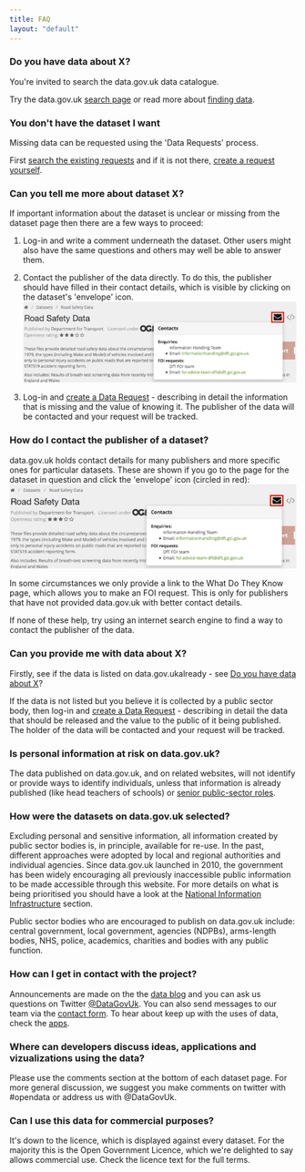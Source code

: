 ```yaml
---
title: FAQ
layout: "default"
---
```


### Do you have data about X?

You're invited to search the data.gov.uk data catalogue.

Try the data.gov.uk [search page](http://data.gov.uk/data/search) or read more about [finding data](finding_data.html).


### You don't have the dataset I want

Missing data can be requested using the 'Data Requests' process.

First [search the existing requests](http://data.gov.uk/data-request) and if it is not there, [create a request yourself](http://data.gov.uk/node/add/dataset-request).


### Can you tell me more about dataset X?

If important information about the dataset is unclear or missing from the dataset page then there are a few ways to proceed:

1. Log-in and write a comment underneath the dataset. Other users might also have the same questions and others may well be able to answer them.

2. Contact the publisher of the data directly. To do this, the publisher should have filled in their contact details, which is visible by clicking on the dataset's 'envelope' icon.
![Contact icon](images/contact.png)

3. Log-in and [create a Data Request](http://data.gov.uk/node/add/dataset-request) - describing in detail the information that is missing and the value of knowing it. The publisher of the data will be contacted and your request will be tracked.


### How do I contact the publisher of a dataset?

data.gov.uk holds contact details for many publishers and more specific ones for particular datasets. These are shown if you go to the page for the dataset in question and click the 'envelope' icon (circled in red):
![Contact icon](images/contact.png)

In some circumstances we only provide a link to the What Do They Know page, which allows you to make an FOI request. This is only for publishers that have not provided data.gov.uk with better contact details.

If none of these help, try using an internet search engine to find a way to contact the publisher of the data.


### Can you provide me with data about X?

Firstly, see if the data is listed on data.gov.ukalready - see [Do you have data about X](#do-you-have-data-about-x)?

If the data is not listed but you believe it is collected by a public sector body, then log-in and [create a Data Request](http://data.gov.uk/node/add/dataset-request) - describing in detail the data that should be released and the value to the public of it being published. The holder of the data will be contacted and your request will be tracked.


### Is personal information at risk on data.gov.uk?

The data published on data.gov.uk, and on related websites, will not identify or provide ways to identify individuals, unless that information is already published (like head teachers of schools) or [senior public-sector roles](organogram-data.html).


### How were the datasets on data.gov.uk selected?

Excluding personal and sensitive information, all information created by public sector bodies is, in principle, available for re-use. In the past, different approaches were adopted by local and regional authorities and individual agencies. Since data.gov.uk launched in 2010, the government has been widely encouraging all previously inaccessible public information to be made accessible through this website. For more details on what is being prioritised you should have a look at the [National Information Infrastructure](https://data.blog.gov.uk/2015/03/24/progress-on-the-national-information-infrastructure-project/) section.

Public sector bodies who are encouraged to publish on data.gov.uk include: central government, local government, agencies (NDPBs), arms-length bodies, NHS, police, academics, charities and bodies with any public function.

### How can I get in contact with the project?

Announcements are made on the the [data blog](https://data.blog.gov.uk/) and you can ask us questions on Twitter [@DataGovUk](https://twitter.com/DataGovUK). You can also send messages to our team via the [contact form](http://data.gov.uk/contact). To hear about keep up with the uses of data, check the [apps](https://data.gov.uk/apps).

### Where can developers discuss ideas, applications and vizualizations using the data?

Please use the comments section at the bottom of each dataset page. For more general discussion, we suggest you make comments on twitter with #opendata or address us with @DataGovUk.

### Can I use this data for commercial purposes?

It's down to the licence, which is displayed against every dataset. For the majority this is the Open Government Licence, which we're delighted to say allows commercial use. Check the licence text for the full terms.